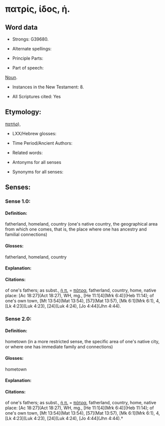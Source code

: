 # πατρίς, ίδος, ἡ.

<!-- Status: S2=NeedsReview -->
<!-- Lexica used for edits: BDAG, FFM, LN, A-S -->

## Word data

* Strongs: G39680.

* Alternate spellings:



* Principle Parts: 


* Part of speech: 

[Noun](http://ugg.readthedocs.io/en/latest/noun.html).

* Instances in the New Testament: 8.

* All Scriptures cited: Yes

## Etymology: 

[πατήρ]()),

* LXX/Hebrew glosses: 


* Time Period/Ancient Authors: 


* Related words: 

* Antonyms for all senses

* Synonyms for all senses: 


## Senses: 


### Sense  1.0: 

#### Definition: 

fatherland, homeland, country (one's native country, the geographical area from which one comes, that is, the place where one has ancestry and familial connections)

#### Glosses: 

fatherland, homeland, country

#### Explanation: 


#### Citations: 

of one's fathers; as subst., [ἡ π.]() = [πάτρα](),   fatherland, country, home, native place: [Ac 18:27](Act 18:27), WH, mg., [He 11:1[4](Mrk 6:4)](Heb 11:14); of one's own town, [Mt 13:54](Mat 13:54), [57](Mat 13:57), [Mk 6:1](Mrk 6:1), 4, [Lk 4:23](Luk 4:23), [24](Luk 4:24), [Jo 4:44](Jhn 4:44).

### Sense  2.0: 

#### Definition: 

hometown (in a more restricted sense, the specific area of one's native city, or where one has immediate family and connections)

#### Glosses: 
 
hometown

#### Explanation: 


#### Citations: 

of one's fathers; as subst., [ἡ π.]() = [πάτρα](),   fatherland, country, home, native place: [Ac 18:27](Act 18:27), WH, mg., [He 11:1[4](Mrk 6:4)](Heb 11:14); of one's own town, [Mt 13:54](Mat 13:54), [57](Mat 13:57), [Mk 6:1](Mrk 6:1), 4, [Lk 4:23](Luk 4:23), [24](Luk 4:24), [Jo 4:44](Jhn 4:44).†